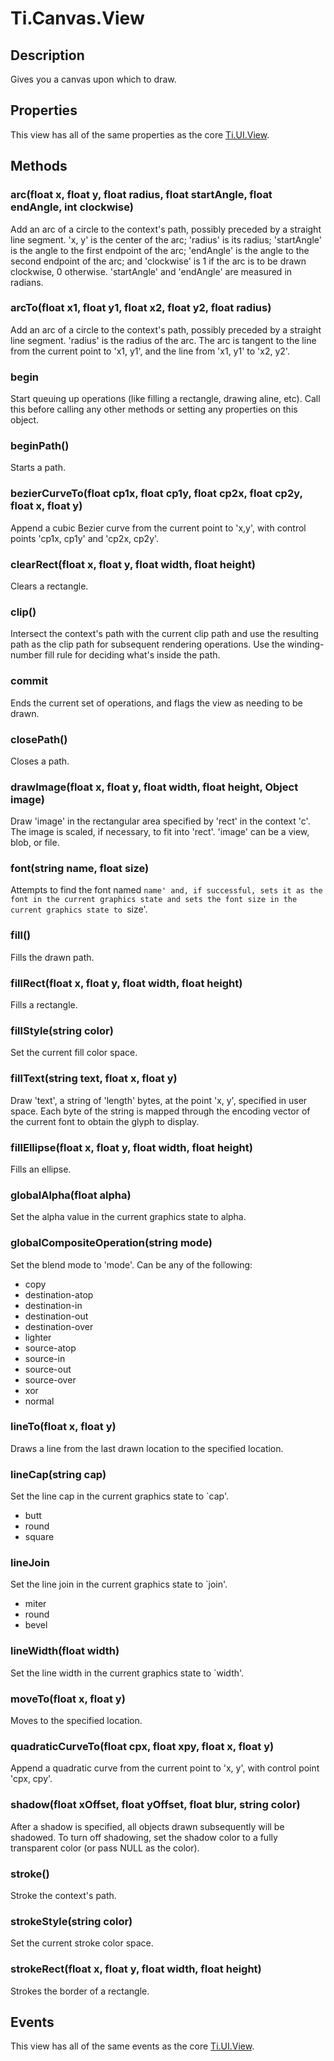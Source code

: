 # Ti.Canvas.View

## Description
Gives you a canvas upon which to draw.

## Properties
This view has all of the same properties as the core [Ti.UI.View][].

## Methods

### arc(float x, float y, float radius, float startAngle, float endAngle, int clockwise)
Add an arc of a circle to the context's path, possibly preceded by a
   straight line segment. 'x, y' is the center of the arc; 'radius' is its
   radius; 'startAngle' is the angle to the first endpoint of the arc;
   'endAngle' is the angle to the second endpoint of the arc; and
   'clockwise' is 1 if the arc is to be drawn clockwise, 0 otherwise.
   'startAngle' and 'endAngle' are measured in radians.
   
### arcTo(float x1, float y1, float x2, float y2, float radius)
Add an arc of a circle to the context's path, possibly preceded by a
   straight line segment. 'radius' is the radius of the arc. The arc is
   tangent to the line from the current point to 'x1, y1', and the line
   from 'x1, y1' to 'x2, y2'.
   
### begin
Start queuing up operations (like filling a rectangle, drawing aline, etc). Call this before calling any other methods or setting any properties on this object.

### beginPath()
Starts a path.

### bezierCurveTo(float cp1x, float cp1y, float cp2x, float cp2y, float x, float y)
Append a cubic Bezier curve from the current point to 'x,y', with
   control points 'cp1x, cp1y' and 'cp2x, cp2y'.

### clearRect(float x, float y, float width, float height)
Clears a rectangle.

### clip()
Intersect the context's path with the current clip path and use the
   resulting path as the clip path for subsequent rendering operations. Use
   the winding-number fill rule for deciding what's inside the path.
   
### commit
Ends the current set of operations, and flags the view as needing to be drawn.

### closePath()
Closes a path.

### drawImage(float x, float y, float width, float height, Object image)
Draw 'image' in the rectangular area specified by 'rect' in the context
   'c'. The image is scaled, if necessary, to fit into 'rect'. 'image' can be a view, blob, or file.

### font(string name, float size)
Attempts to find the font named `name' and, if successful, sets it as the
   font in the current graphics state and sets the font size in the
   current graphics state to `size'.

### fill()
Fills the drawn path.

### fillRect(float x, float y, float width, float height)
Fills a rectangle.

### fillStyle(string color)
Set the current fill color space.

### fillText(string text, float x, float y)
Draw 'text', a string of 'length' bytes, at the point 'x, y',
   specified in user space. Each byte of the string is
   mapped through the encoding vector of the current font to obtain the
   glyph to display.

### fillEllipse(float x, float y, float width, float height)
Fills an ellipse.

### globalAlpha(float alpha)
Set the alpha value in the current graphics state to alpha.

### globalCompositeOperation(string mode)
Set the blend mode to 'mode'. Can be any of the following:

* copy
* destination-atop
* destination-in
* destination-out
* destination-over
* lighter
* source-atop
* source-in
* source-out
* source-over
* xor
* normal

### lineTo(float x, float y)
Draws a line from the last drawn location to the specified location.

### lineCap(string cap)
Set the line cap in the current graphics state to `cap'.

* butt
* round
* square

### lineJoin
Set the line join in the current graphics state to `join'.

* miter
* round
* bevel

### lineWidth(float width)
Set the line width in the current graphics state to `width'.

### moveTo(float x, float y)
Moves to the specified location.
 
### quadraticCurveTo(float cpx, float xpy, float x, float y)
Append a quadratic curve from the current point to 'x, y', with control
   point 'cpx, cpy'.

### shadow(float xOffset, float yOffset, float blur, string color)
After a shadow is specified, all objects drawn subsequently will be shadowed. To turn off shadowing, set the shadow
color to a fully transparent color (or pass NULL as the color).

### stroke()
Stroke the context's path.

### strokeStyle(string color)
Set the current stroke color space.

### strokeRect(float x, float y, float width, float height)
Strokes the border of a rectangle.


## Events

This view has all of the same events as the core [Ti.UI.View][].

[Ti.UI.View]: http://developer.appcelerator.com/apidoc/mobile/latest/Titanium.UI.View-object